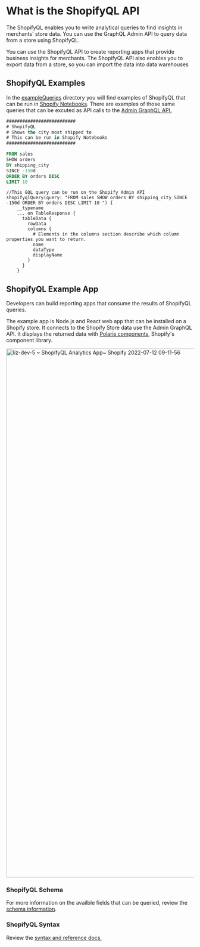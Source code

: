 # What is the ShopifyQL API
The ShopifyQL enables you to write analytical queries to find insights in merchants' store data. You can use the GraphQL Admin API to query data from a store using ShopifyQL.

You can use the ShopifyQL API to create reporting apps that provide business insights for merchants. The ShopifyQL API also enables you to export data from a store, so you can import the data into data warehouses

## ShopifyQL Examples
In the [exampleQueries](/exampleQueries) directory you will find examples of ShopifyQL that can be run in [Shopify Notebooks](https://help.shopify.com/en/manual/reports-and-analytics/shopifyql). There are examples of those same queries that can be excuted as API calls to the [Admin GraphQL API.](https://shopify.dev/api/admin-graphql)

```sql
##########################
# ShopifyQL
# Shows the city most shipped to
# This can be run in Shopify Notebooks
##########################

FROM sales
SHOW orders
BY shipping_city
SINCE -150d
ORDER BY orders DESC
LIMIT 10
```
```gql
//This GQL query can be run on the Shopify Admin API
shopifyqlQuery(query: "FROM sales SHOW orders BY shipping_city SINCE -150d ORDER BY orders DESC LIMIT 10 ") {
    __typename
    ... on TableResponse {
      tableData {
        rowData
        columns {
          # Elements in the columns section describe which column properties you want to return.
          name
          dataType
          displayName
        }
      }
    }
```

## ShopifyQL Example App
Developers can build reporting apps that consume the results of ShopifyQL queries. 

The example app is Node.js and React web app that can be installed on a Shopify store. It connects to the Shopify Store data use the Admin GraphQL API. It displays the returned data with [Polaris components](https://polaris.shopify.com/), Shopify's component library. 

<img width="1419" alt="liz-dev-5 ~ ShopifyQL Analytics App~ Shopify 2022-07-12 09-11-56" src="https://user-images.githubusercontent.com/23265671/178511232-24749c5d-aa35-46c6-9d4c-ea444ec803a5.png">

### ShopifyQL Schema
For more information on the availble fields that can be queried, review the [schema information](https://help.shopify.com/en/manual/reports-and-analytics/shopifyql/notebooks-sales-schema).

### ShopifyQL Syntax
Review the [syntax and reference docs.](https://shopify.dev/api/shopifyql/shopifyql-reference)


